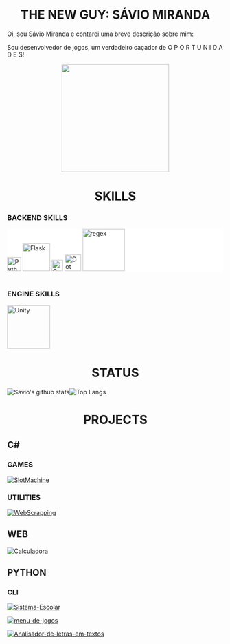 <div align="center">

# THE NEW GUY: SÁVIO MIRANDA 

</div>
Oi, sou Sávio Miranda e contarei uma breve descrição sobre mim:

Sou desenvolvedor de jogos, um verdadeiro caçador de O P O R T U N I D A D E S!

<div align="center">

<img src="https://i.imgur.com/v7c1kEZ.gif" width="250px"/>

</div>

<div align="center">

# SKILLS

</div>

### BACKEND SKILLS

<div style="background-color: white;">
	<img alt="Python" width="32px" src="https://www.vectorlogo.zone/logos/python/python-vertical.svg"/>
	<img alt="Flask" width="64px" src="https://www.vectorlogo.zone/logos/pocoo_flask/pocoo_flask-ar21.svg"/>
	<img alt="C-Sharp" width="26px" src="https://seeklogo.com/images/C/c-sharp-c-logo-02F17714BA-seeklogo.com.png"/>
	<img alt="Dot Net" width="38px" src="https://www.vectorlogo.zone/logos/dotnet/dotnet-vertical.svg"/>
	<img alt="regex" width="98px" src="https://www.vectorlogo.zone/logos/regexplanet/regexplanet-ar21.svg"/>
</div>
<br>

### ENGINE SKILLS

<img alt="Unity" width="100px" src="https://www.vectorlogo.zone/logos/unity3d/unity3d-ar21.svg"/>

<br>

<div align="center">

# STATUS

</div>

![Savio's github stats](https://github-readme-stats.vercel.app/api?username=Savio-Miranda&bg_color=30,e96443,904e95&text_color=fff&count_private=true&show_icons=true&line_height=40&icon_color=fff&title_color=fff&hide_border=true)![Top Langs](https://github-readme-stats.vercel.app/api/top-langs/?username=Savio-Miranda&bg_color=30,e96443,904e95&text_color=fff&count_private=false&icon_color=fff&title_color=fff&hide_border=true)

<div align="center">

# PROJECTS

</div>

## C#

 ### GAMES

[![SlotMachine](https://github-readme-stats.vercel.app/api/pin/?username=Savio-Miranda&repo=SlotMachine&bg_color=30,e96443,904e95&text_color=fff&count_private=true&show_icons=true&line_height=40&icon_color=fff&title_color=fff&hide_border=true)](https://github.com/Savio-Miranda/SlotMachine)

### UTILITIES

[![WebScrapping](https://github-readme-stats.vercel.app/api/pin/?username=Savio-Miranda&repo=web-scraping-G1-Para&bg_color=30,e96443,904e95&text_color=fff&count_private=true&show_icons=true&line_height=40&icon_color=fff&title_color=fff&hide_border=true)](https://github.com/Savio-Miranda/web-scraping-G1-Para)

## WEB

[![Calculadora](https://github-readme-stats.vercel.app/api/pin/?username=Savio-Miranda&repo=Calculadora&bg_color=30,e96443,904e95&text_color=fff&count_private=true&show_icons=true&line_height=40&icon_color=fff&title_color=fff&hide_border=true)](https://github.com/Savio-Miranda/Calculadora)

## PYTHON

 ### CLI
 
[![Sistema-Escolar](https://github-readme-stats.vercel.app/api/pin/?username=Savio-Miranda&repo=Sistema-Escolar&bg_color=30,e96443,904e95&text_color=fff&count_private=true&show_icons=true&line_height=40&icon_color=fff&title_color=fff&hide_border=true)](https://github.com/Savio-Miranda/Sistema-Escolar)

[![menu-de-jogos](https://github-readme-stats.vercel.app/api/pin/?username=Savio-Miranda&repo=menu-de-jogos&bg_color=30,e96443,904e95&text_color=fff&count_private=true&show_icons=true&line_height=40&icon_color=fff&title_color=fff&hide_border=true)](https://github.com/Savio-Miranda/menu-de-jogos)

[![Analisador-de-letras-em-textos](https://github-readme-stats.vercel.app/api/pin/?username=Savio-Miranda&repo=Analisador-de-letras-em-texto&bg_color=30,e96443,904e95&text_color=fff&count_private=true&show_icons=true&line_height=40&icon_color=fff&title_color=fff&hide_border=true)](https://github.com/Savio-Miranda/Analisador-de-letras-em-texto)

<!--stackedit_data:
eyJoaXN0b3J5IjpbNDc0MzY5NzQ3LDE1NjU0NjY1NzcsOTExND
M3NTM5LDEzMjY0OTI1MjYsNDY3NTAzMDg4LC03ODAwMTY0OTcs
NTc4MDY1MzA0LDU2NTMxMzM3OSwtMTk3MTkxNzU5MywyMDQ5Nz
g1NzQ4LDE5OTA0NzczODAsLTEwNDcyOTcxNjksMTUwMzg2NzI5
NSw1MzUzOTQwNCwtNTgzNzYyMzIxLDEzNTEzODUyNTEsODM1OT
cwMDMwLDk4NjAxMDg1OCwtMTI5NTY5MzE4MiwtODA2MDMzMTc4
XX0=
-->

